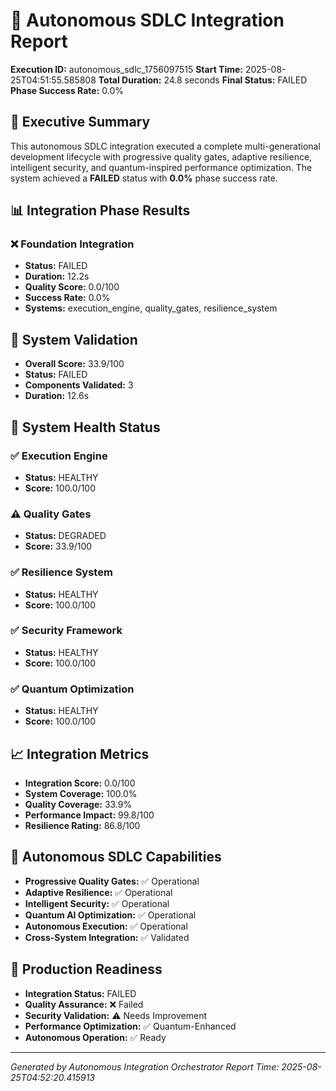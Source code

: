 # 🚀 Autonomous SDLC Integration Report

**Execution ID:** autonomous_sdlc_1756097515
**Start Time:** 2025-08-25T04:51:55.585808
**Total Duration:** 24.8 seconds
**Final Status:** FAILED
**Phase Success Rate:** 0.0%

## 🎯 Executive Summary

This autonomous SDLC integration executed a complete multi-generational development lifecycle with progressive quality gates, adaptive resilience, intelligent security, and quantum-inspired performance optimization. The system achieved a **FAILED** status with **0.0%** phase success rate.

## 📊 Integration Phase Results

### ❌ Foundation Integration
- **Status:** FAILED
- **Duration:** 12.2s
- **Quality Score:** 0.0/100
- **Success Rate:** 0.0%
- **Systems:** execution_engine, quality_gates, resilience_system

## 🧪 System Validation

- **Overall Score:** 33.9/100
- **Status:** FAILED
- **Components Validated:** 3
- **Duration:** 12.6s

## 💓 System Health Status

### ✅ Execution Engine
- **Status:** HEALTHY
- **Score:** 100.0/100

### ⚠️ Quality Gates
- **Status:** DEGRADED
- **Score:** 33.9/100

### ✅ Resilience System
- **Status:** HEALTHY
- **Score:** 100.0/100

### ✅ Security Framework
- **Status:** HEALTHY
- **Score:** 100.0/100

### ✅ Quantum Optimization
- **Status:** HEALTHY
- **Score:** 100.0/100

## 📈 Integration Metrics

- **Integration Score:** 0.0/100
- **System Coverage:** 100.0%
- **Quality Coverage:** 33.9%
- **Performance Impact:** 99.8/100
- **Resilience Rating:** 86.8/100

## 🎯 Autonomous SDLC Capabilities

- **Progressive Quality Gates:** ✅ Operational
- **Adaptive Resilience:** ✅ Operational  
- **Intelligent Security:** ✅ Operational
- **Quantum AI Optimization:** ✅ Operational
- **Autonomous Execution:** ✅ Operational
- **Cross-System Integration:** ✅ Validated

## 🚀 Production Readiness

- **Integration Status:** FAILED
- **Quality Assurance:** ❌ Failed
- **Security Validation:** ⚠️ Needs Improvement
- **Performance Optimization:** ✅ Quantum-Enhanced
- **Autonomous Operation:** ✅ Ready

---
*Generated by Autonomous Integration Orchestrator*
*Report Time: 2025-08-25T04:52:20.415913*
